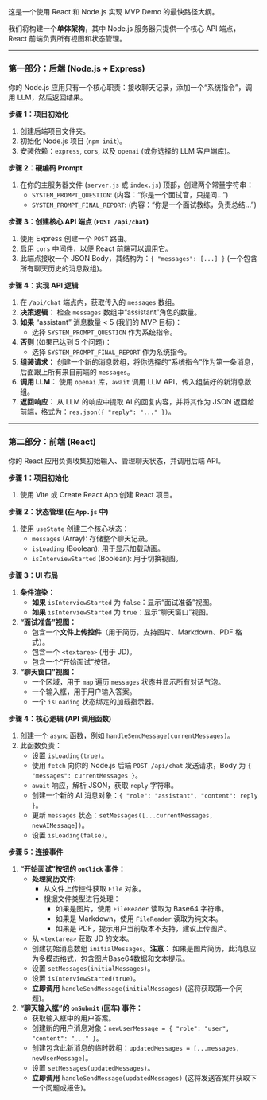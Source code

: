 
这是一个使用 React 和 Node.js 实现 MVP Demo 的最快路径大纲。

我们将构建一个**单体架构**，其中 Node.js 服务器只提供一个核心 API 端点，React 前端负责所有视图和状态管理。

---

### 第一部分：后端 (Node.js + Express)

你的 Node.js 应用只有一个核心职责：接收聊天记录，添加一个“系统指令”，调用 LLM，然后返回结果。

**步骤 1：项目初始化**
1.  创建后端项目文件夹。
2.  初始化 Node.js 项目 (`npm init`)。
3.  安装依赖：`express`, `cors`, 以及 `openai` (或你选择的 LLM 客户端库)。

**步骤 2：硬编码 Prompt**
1.  在你的主服务器文件 (`server.js` 或 `index.js`) 顶部，创建两个常量字符串：
    * `SYSTEM_PROMPT_QUESTION`: (内容：“你是一个面试官，只提问...”)
    * `SYSTEM_PROMPT_FINAL_REPORT`: (内容：“你是一个面试教练，负责总结...”)

**步骤 3：创建核心 API 端点 (`POST /api/chat`)**
1.  使用 Express 创建一个 `POST` 路由。
2.  启用 `cors` 中间件，以便 React 前端可以调用它。
3.  此端点接收一个 JSON Body，其结构为：`{ "messages": [...] }` (一个包含所有聊天历史的消息数组)。

**步骤 4：实现 API 逻辑**
1.  在 `/api/chat` 端点内，获取传入的 `messages` 数组。
2.  **决策逻辑：** 检查 `messages` 数组中“assistant”角色的数量。
3.  **如果** “assistant” 消息数量 < 5 (我们的 MVP 目标)：
    * 选择 `SYSTEM_PROMPT_QUESTION` 作为系统指令。
4.  **否则** (如果已达到 5 个问题)：
    * 选择 `SYSTEM_PROMPT_FINAL_REPORT` 作为系统指令。
5.  **组装请求：** 创建一个新的消息数组，将你选择的“系统指令”作为第一条消息，后面跟上所有来自前端的 `messages`。
6.  **调用 LLM：** 使用 `openai` 库，`await` 调用 LLM API，传入组装好的新消息数组。
7.  **返回响应：** 从 LLM 的响应中提取 AI 的回复内容，并将其作为 JSON 返回给前端，格式为：`res.json({ "reply": "..." })`。

---

### 第二部分：前端 (React)

你的 React 应用负责收集初始输入、管理聊天状态，并调用后端 API。

**步骤 1：项目初始化**
1.  使用 Vite 或 Create React App 创建 React 项目。

**步骤 2：状态管理 (在 `App.js` 中)**
1.  使用 `useState` 创建三个核心状态：
    * `messages` (Array): 存储整个聊天记录。
    * `isLoading` (Boolean): 用于显示加载动画。
    * `isInterviewStarted` (Boolean): 用于切换视图。

**步骤 3：UI 布局**
1.  **条件渲染：**
    * **如果** `isInterviewStarted` 为 `false`：显示“面试准备”视图。
    * **如果** `isInterviewStarted` 为 `true`：显示“聊天窗口”视图。
2.  **“面试准备”视图：**
    * 包含一个**文件上传控件**（用于简历，支持图片、Markdown、PDF 格式）。
    * 包含一个 `<textarea>` (用于 JD)。
    * 包含一个“开始面试”按钮。
3.  **“聊天窗口”视图：**
    * 一个区域，用于 `map` 遍历 `messages` 状态并显示所有对话气泡。
    * 一个输入框，用于用户输入答案。
    * 一个 `isLoading` 状态绑定的加载指示器。

**步骤 4：核心逻辑 (API 调用函数)**
1.  创建一个 `async` 函数，例如 `handleSendMessage(currentMessages)`。
2.  此函数负责：
    * 设置 `isLoading(true)`。
    * 使用 `fetch` 向你的 Node.js 后端 `POST /api/chat` 发送请求，Body 为 `{ "messages": currentMessages }`。
    * `await` 响应，解析 JSON，获取 `reply` 字符串。
    * 创建一个新的 AI 消息对象：`{ "role": "assistant", "content": reply }`。
    * 更新 `messages` 状态：`setMessages([...currentMessages, newAIMessage])`。
    * 设置 `isLoading(false)`。

**步骤 5：连接事件**
1.  **“开始面试”按钮的 `onClick` 事件：**
    * **处理简历文件**:
        *   从文件上传控件获取 `File` 对象。
        *   根据文件类型进行处理：
            *   如果是图片，使用 `FileReader` 读取为 Base64 字符串。
            *   如果是 Markdown，使用 `FileReader` 读取为纯文本。
            *   如果是 PDF，提示用户当前版本不支持，建议上传图片。
    *   从 `<textarea>` 获取 JD 的文本。
    *   创建初始消息数组 `initialMessages`。**注意：** 如果是图片简历，此消息应为多模态格式，包含图片Base64数据和文本提示。
    *   设置 `setMessages(initialMessages)`。
    *   设置 `isInterviewStarted(true)`。
    *   **立即调用** `handleSendMessage(initialMessages)` (这将获取第一个问题)。
2.  **“聊天输入框”的 `onSubmit` (回车) 事件：**
    * 获取输入框中的用户答案。
    * 创建新的用户消息对象：`newUserMessage = { "role": "user", "content": "..." }`。
    * 创建包含此新消息的临时数组：`updatedMessages = [...messages, newUserMessage]`。
    * 设置 `setMessages(updatedMessages)`。
    * **立即调用** `handleSendMessage(updatedMessages)` (这将发送答案并获取下一个问题或报告)。
